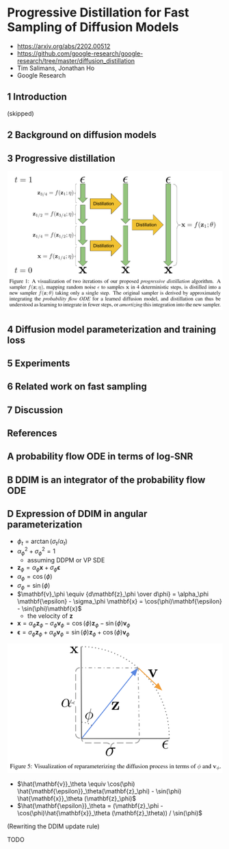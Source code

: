 # Progressive Distillation for Fast Sampling of Diffusion Models

- https://arxiv.org/abs/2202.00512
- https://github.com/google-research/google-research/tree/master/diffusion_distillation
- Tim Salimans, Jonathan Ho
- Google Research



## 1 Introduction

(skipped)

## 2 Background on diffusion models



## 3 Progressive distillation

<img src="./assets/image-20230125112138151.png" alt="image-20230125112138151" style="zoom:67%;" />

## 4 Diffusion model parameterization and training loss

## 5 Experiments

## 6 Related work on fast sampling

## 7 Discussion

## References



## A probability flow ODE in terms of log-SNR

## B DDIM is an integrator of the probability flow ODE



## D Expression of DDIM in angular parameterization

- $\phi_t = \arctan(\sigma_t / \alpha_t)$
- $\alpha_\phi ^ 2 + \sigma_\phi^2 = 1$
  - assuming DDPM or VP SDE
- $\mathbf{z}_\phi = \alpha_\phi \mathbf{x} + \sigma_\phi \mathbf{\epsilon}$ 
- $\alpha_{\phi} = \cos(\phi)$
- $\sigma_\phi = \sin(\phi)$
- $\mathbf{v}_\phi \equiv {d\mathbf{z}_\phi \over d\phi} = \alpha_\phi \mathbf{\epsilon} - \sigma_\phi \mathbf{x} = \cos(\phi)\mathbf{\epsilon} - \sin(\phi)\mathbf{x}$
  - the velocity of $\mathbf{z}$
- $\mathbf{x} = \alpha_\phi\mathbf{z}_\phi - \sigma_\phi\mathbf{v}_\phi = \cos(\phi)\mathbf{z}_\phi - \sin(\phi)\mathbf{v}_\phi$ 
- $\mathbf{\epsilon} = \sigma_\phi \mathbf{z}_\phi  +  \alpha_\phi \mathbf{v}_\phi = \sin(\phi) \mathbf{z}_\phi  +  \cos(\phi) \mathbf{v}_\phi$

<img src="./assets/image-20230125122216814.png" alt="image-20230125122216814" style="zoom:67%;" />

- $\hat{\mathbf{v}}_\theta \equiv \cos(\phi) \hat{\mathbf{\epsilon}}_\theta(\mathbf{z}_\phi) - \sin(\phi) \hat{\mathbf{x}}_\theta (\mathbf{z}_\phi)$
- $\hat{\mathbf{\epsilon}}_\theta = (\mathbf{z}_\phi - \cos(\phi)\hat{\mathbf{x}}_\theta (\mathbf{z}_\theta)) / \sin(\phi)$

(Rewriting the DDIM update rule)

TODO
